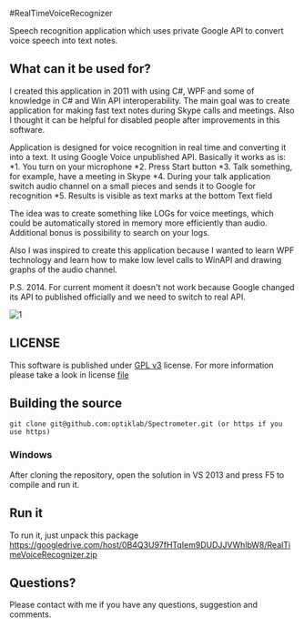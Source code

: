 #RealTimeVoiceRecognizer

Speech recognition application which uses private Google API to convert voice speech into text notes.

## What can it be used for?

I created this application in 2011 with using C#, WPF and some of knowledge in C# and Win API interoperability. The main goal was to create application for making fast text notes during Skype calls and meetings. Also I thought it can be helpful for disabled people after improvements in this software.

Application is designed for voice recognition in real time and converting it into a text. It using Google Voice unpublished API. Basically it works as is:
*1. You turn on your microphone
*2. Press Start button
*3. Talk something, for example, have a meeting in Skype
*4. During your talk application switch audio channel on a small pieces and sends it to Google for recognition
*5. Results is visible as text marks at the bottom Text field

The idea was to create something like LOGs for voice meetings, which could be automatically stored in memory more efficiently than audio. Additional bonus is possibility to search on your logs.

Also I was inspired to create this application because I wanted to learn WPF technology and learn how to make low level calls to WinAPI and drawing graphs of the audio channel.

P.S. 2014. For current moment it doesn't not work because Google changed its API to published officially and we need to switch to real API.

![1](https://optiklab.github.io/img/VRec.png)


## LICENSE
This software is published under [GPL v3](http://www.gnu.org/licenses/gpl.txt) license.
For more information please take a look in license [file](https://github.com/optiklab/RealTimeVoiceRecognizer/blob/master/LICENSE.md)

## Building the source

```
git clone git@github.com:optiklab/Spectrometer.git (or https if you use https)
```

### Windows
After cloning the repository, open the solution in VS 2013 and press F5 to compile and run it.

## Run it

To run it, just unpack this package https://googledrive.com/host/0B4Q3U97fHTqIem9DUDJJVWhlbW8/RealTimeVoiceRecognizer.zip

## Questions?
Please contact with me if you have any questions, suggestion and comments.

